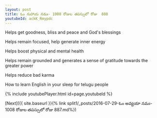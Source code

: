 ```yaml
---
layout: post
title: ఓం గుహాయ నమః- 1008 రోజుల తపస్సులో రోజు  888
youtubeId: ackK_Rmypdc
---
```

 
 
Helps get goodness, bliss and peace and God's blessings
 
Helps remain focused, help generate inner energy 
 
Helps boost physical and mental health 
 
Helps remain grounded and generates a sense of gratitude towards the greater power 
 
Helps reduce bad karma
 
How to learn English in your sleep for telugu people
 
 
 
 


{% include youtubePlayer.html id=page.youtubeId %}
 
[Next]({{ site.baseurl }}{% link split1/_posts/2016-07-29-ఓం అవ్యయా నమః- 1008 రోజుల తపస్సులో రోజు  887.md%})
 
